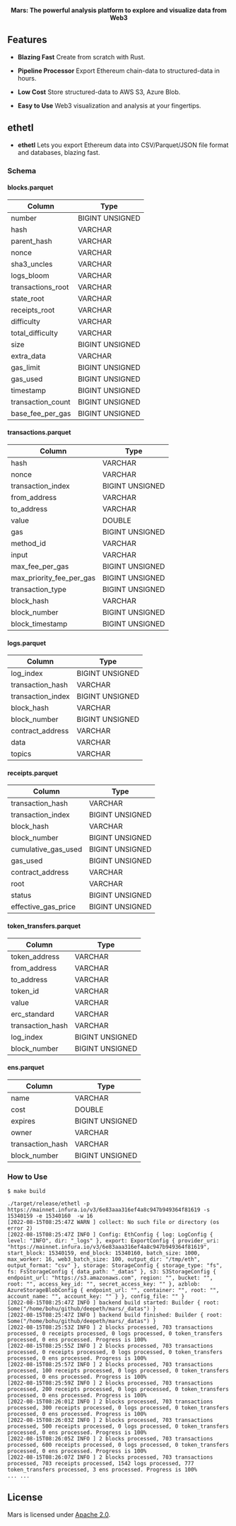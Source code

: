 <p align="center"><b>Mars: The powerful analysis platform to explore and visualize data from Web3</b></p>

## Features

- __Blazing Fast__ Create from scratch with Rust.

- __Pipeline Processor__ Export Ethereum chain-data to structured-data in hours.

- __Low Cost__ Store structured-data to AWS S3, Azure Blob.

- __Easy to Use__ Web3 visualization and analysis at your fingertips.

## ethetl

- __ethetl__ Lets you export Ethereum data into CSV/Parquet/JSON file format and databases, blazing fast.

### Schema

#### blocks.parquet

| Column            | Type            |
|-------------------|-----------------|
| number            | BIGINT UNSIGNED |
| hash              | VARCHAR         |
| parent_hash       | VARCHAR         |
| nonce             | VARCHAR         |
| sha3_uncles       | VARCHAR         |
| logs_bloom        | VARCHAR         |
| transactions_root | VARCHAR         |
| state_root        | VARCHAR         |
| receipts_root     | VARCHAR         |
| difficulty        | VARCHAR         |
| total_difficulty  | VARCHAR         |
| size              | BIGINT UNSIGNED |
| extra_data        | VARCHAR         |
| gas_limit         | BIGINT UNSIGNED |
| gas_used          | BIGINT UNSIGNED |
| timestamp         | BIGINT UNSIGNED |
| transaction_count | BIGINT UNSIGNED |
| base_fee_per_gas  | BIGINT UNSIGNED |


#### transactions.parquet

| Column                   | Type            |
|--------------------------|-----------------|
| hash                     | VARCHAR         |
| nonce                    | VARCHAR         |
| transaction_index        | BIGINT UNSIGNED |
| from_address             | VARCHAR         |
| to_address               | VARCHAR         |
| value                    | DOUBLE          |
| gas                      | BIGINT UNSIGNED |
| method_id                | VARCHAR         |
| input                    | VARCHAR         |
| max_fee_per_gas          | BIGINT UNSIGNED |
| max_priority_fee_per_gas | BIGINT UNSIGNED |
| transaction_type         | BIGINT UNSIGNED |
| block_hash               | VARCHAR         |
| block_number             | BIGINT UNSIGNED |
| block_timestamp          | BIGINT UNSIGNED |

#### logs.parquet

| Column            | Type            |
|-------------------|-----------------|
| log_index         | BIGINT UNSIGNED |
| transaction_hash  | VARCHAR         |
| transaction_index | BIGINT UNSIGNED |
| block_hash        | VARCHAR         |
| block_number      | BIGINT UNSIGNED |
| contract_address  | VARCHAR         |
| data              | VARCHAR         |
| topics            | VARCHAR         |


#### receipts.parquet

| Column               | Type              |
|----------------------|-------------------|
| transaction_hash     | VARCHAR           |
| transaction_index    | BIGINT UNSIGNED   |
| block_hash           | VARCHAR           |
| block_number         | BIGINT UNSIGNED   |
| cumulative_gas_used  | BIGINT UNSIGNED   |
| gas_used             | BIGINT UNSIGNED   |
| contract_address     | VARCHAR           |
| root                 | VARCHAR           |
| status               | BIGINT UNSIGNED   |
| effective_gas_price  | BIGINT UNSIGNED   |

#### token_transfers.parquet

| Column             | Type              |
|--------------------|-------------------|
| token_address      | VARCHAR           |
| from_address       | VARCHAR           |
| to_address         | VARCHAR           |
| token_id           | VARCHAR           |
| value              | VARCHAR           |
| erc_standard       | VARCHAR           |
| transaction_hash   | VARCHAR           |
| log_index          | BIGINT UNSIGNED   |
| block_number       | BIGINT UNSIGNED   |

#### ens.parquet

| Column             | Type            |
|--------------------|-----------------|
| name               | VARCHAR         |
| cost               | DOUBLE          |
| expires            | BIGINT UNSIGNED |
| owner              | VARCHAR         |
| transaction_hash   | VARCHAR         |
| block_number       | BIGINT UNSIGNED |



### How to Use

```shell
$ make build

./target/release/ethetl -p https://mainnet.infura.io/v3/6e83aaa316ef4a8c947b949364f81619 -s 15340159 -e 15340160  -w 16
[2022-08-15T08:25:47Z WARN ] collect: No such file or directory (os error 2)
[2022-08-15T08:25:47Z INFO ] Config: EthConfig { log: LogConfig { level: "INFO", dir: "_logs" }, export: ExportConfig { provider_uri: "https://mainnet.infura.io/v3/6e83aaa316ef4a8c947b949364f81619", start_block: 15340159, end_block: 15340160, batch_size: 1000, max_worker: 16, web3_batch_size: 100, output_dir: "/tmp/eth", output_format: "csv" }, storage: StorageConfig { storage_type: "fs", fs: FsStorageConfig { data_path: "_datas" }, s3: S3StorageConfig { endpoint_url: "https://s3.amazonaws.com", region: "", bucket: "", root: "", access_key_id: "", secret_access_key: "" }, azblob: AzureStorageBlobConfig { endpoint_url: "", container: "", root: "", account_name: "", account_key: "" } }, config_file: "" }
[2022-08-15T08:25:47Z INFO ] backend build started: Builder { root: Some("/home/bohu/github/deepeth/mars/_datas") }
[2022-08-15T08:25:47Z INFO ] backend build finished: Builder { root: Some("/home/bohu/github/deepeth/mars/_datas") }
[2022-08-15T08:25:53Z INFO ] 2 blocks processed, 703 transactions processed, 0 receipts processed, 0 logs processed, 0 token_transfers processed, 0 ens processed. Progress is 100%
[2022-08-15T08:25:55Z INFO ] 2 blocks processed, 703 transactions processed, 0 receipts processed, 0 logs processed, 0 token_transfers processed, 0 ens processed. Progress is 100%
[2022-08-15T08:25:57Z INFO ] 2 blocks processed, 703 transactions processed, 100 receipts processed, 0 logs processed, 0 token_transfers processed, 0 ens processed. Progress is 100%
[2022-08-15T08:25:59Z INFO ] 2 blocks processed, 703 transactions processed, 200 receipts processed, 0 logs processed, 0 token_transfers processed, 0 ens processed. Progress is 100%
[2022-08-15T08:26:01Z INFO ] 2 blocks processed, 703 transactions processed, 300 receipts processed, 0 logs processed, 0 token_transfers processed, 0 ens processed. Progress is 100%
[2022-08-15T08:26:03Z INFO ] 2 blocks processed, 703 transactions processed, 500 receipts processed, 0 logs processed, 0 token_transfers processed, 0 ens processed. Progress is 100%
[2022-08-15T08:26:05Z INFO ] 2 blocks processed, 703 transactions processed, 600 receipts processed, 0 logs processed, 0 token_transfers processed, 0 ens processed. Progress is 100%
[2022-08-15T08:26:07Z INFO ] 2 blocks processed, 703 transactions processed, 703 receipts processed, 1542 logs processed, 777 token_transfers processed, 3 ens processed. Progress is 100%
... ...
```

## License

Mars is licensed under [Apache 2.0](LICENSE).
